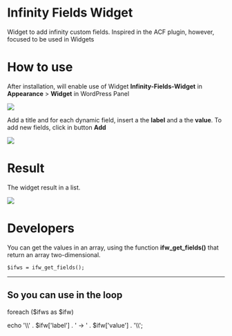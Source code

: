 # Infinity Fields Widget
Widget to add infinity custom fields.
Inspired in the ACF plugin, however, focused to be used in Widgets

# How to use
After installation, will enable use of Widget **Infinity-Fields-Widget** in **Appearance** > **Widget** in WordPress Panel

![](http://i.imgur.com/ddVWWUo.jpg)

Add a title and for each dynamic field, insert a the **label** and a the **value**.
To add new fields, click in button **Add**

![](http://i.imgur.com/UTU7pvS.jpg)

# Result
The widget result in a list.

![](http://i.imgur.com/OjJ13Vm.jpg)

# Developers
You can get the values in an array, using the function **ifw_get_fields()** that return an array two-dimensional.

	$ifws = ifw_get_fields();
-----------------------------------------------


**So you can use in the loop**
-----------------------------------------------
<p>foreach ($ifws as $ifw)</p>
echo '\\<p\\>' . $ifw['label'] . ' -> ' . $ifw['value'] . '\\</p\\>';